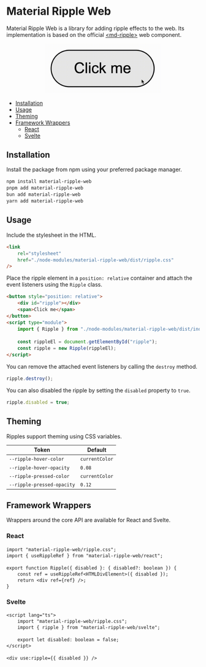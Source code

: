 # Material Ripple Web

Material Ripple Web is a library for adding ripple effects to the web. Its implementation is based on the official [\<md-ripple\>] web component.

<div align="center">
    <img src="./assets/example.gif" width="300" height="auto">
</div>

- [Installation](#installation)
- [Usage](#usage)
- [Theming](#theming)
- [Framework Wrappers](#framework-wrappers)
    - [React](#react)
    - [Svelte](#svelte)

## Installation

Install the package from npm using your preferred package manager.

```bash
npm install material-ripple-web
pnpm add material-ripple-web
bun add material-ripple-web
yarn add material-ripple-web
```

## Usage

Include the stylesheet in the HTML.

```html
<link
    rel="stylesheet"
    href="./node-modules/material-ripple-web/dist/ripple.css"
/>
```

Place the ripple element in a `position: relative` container and attach the event listeners using the `Ripple` class.

```html
<button style="position: relative">
    <div id="ripple"></div>
    <span>Click me</span>
</button>
<script type="module">
    import { Ripple } from "./node-modules/material-ripple-web/dist/index.js";

    const rippleEl = document.getElementById("ripple");
    const ripple = new Ripple(rippleEl);
</script>
```

You can remove the attached event listeners by calling the `destroy` method.

```js
ripple.destroy();
```

You can also disabled the ripple by setting the `disabled` property to `true`.

```js
ripple.disabled = true;
```

## Theming

Ripples support theming using CSS variables.

| Token                      | Default        |
| -------------------------- | -------------- |
| `--ripple-hover-color`     | `currentColor` |
| `--ripple-hover-opacity`   | `0.08`         |
| `--ripple-pressed-color`   | `currentColor` |
| `--ripple-pressed-opacity` | `0.12`         |

## Framework Wrappers

Wrappers around the core API are available for React and Svelte.

### React

```tsx
import "material-ripple-web/ripple.css";
import { useRippleRef } from "material-ripple-web/react";

export function Ripple({ disabled }: { disabled?: boolean }) {
    const ref = useRippleRef<HTMLDivElement>({ disabled });
    return <div ref={ref} />;
}
```

### Svelte

```svelte
<script lang="ts">
    import "material-ripple-web/ripple.css";
    import { ripple } from "material-ripple-web/svelte";

    export let disabled: boolean = false;
</script>

<div use:ripple={{ disabled }} />
```

[\<md-ripple\>]: https://github.com/material-components/material-web/blob/main/docs/components/ripple.md
[documentation]: https://svelte-material-ripple.vercel.app
